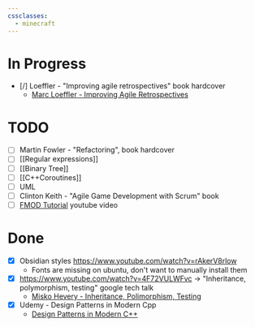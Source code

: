 ```yaml
---
cssclasses:
  - minecraft
---
```

# In Progress
- [/] Loeffler - "Improving agile retrospectives" book hardcover
	- [Marc Loeffler - Improving Agile Retrospectives](obsidian://open?vault=obsidian_notes&file=Learnings%2Fbooks%2FMarc%20Loeffler%20-%20Improving%20Agile%20Retrospectives)
# TODO

- [ ] Martin Fowler - "Refactoring", book hardcover
- [ ] [[Regular expressions]]
- [ ] [[Binary Tree]]
- [ ] [[C++Coroutines]]
- [ ] UML
- [ ] Clinton Keith - "Agile Game Development with Scrum"  book
- [ ] [FMOD Tutorial](https://www.youtube.com/watch?v=7A1HMOsD2eU) youtube video

# Done

- [x] Obsidian styles <https://www.youtube.com/watch?v=rAkerV8rlow>
	- Fonts are missing on ubuntu, don't want to manually install them
- [x] <https://www.youtube.com/watch?v=4F72VULWFvc> -> "Inheritance, polymorphism, testing" google tech talk
	- [Misko Hevery - Inheritance, Polimorphism, Testing](obsidian://open?vault=obsidian_notes&file=Learnings%2FConferences%20and%20Talks%2FTalks%2FMisko%20Hevery%20-%20Inheritance%2C%20Polimorphism%2C%20Testing)
- [x] Udemy - Design Patterns in Modern Cpp
	- [Design Patterns in Modern C++](obsidian://open?vault=obsidian_notes&file=Learnings%2FConferences%20and%20Talks%2FTalks%2FDesign%20Patterns%20in%20modern%20cpp%2FDesign%20Patterns%20in%20modern%20cpp)
